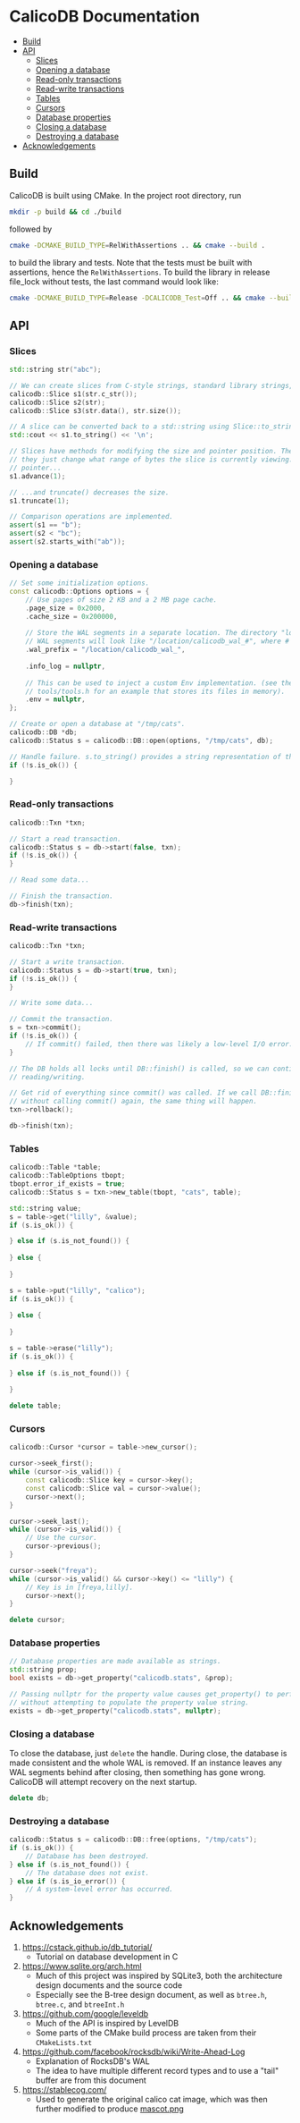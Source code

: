 # CalicoDB Documentation

+ [Build](#build)
+ [API](#api)
    + [Slices](#slices)
    + [Opening a database](#opening-a-database)
    + [Read-only transactions](#read-only-transactions)
    + [Read-write transactions](#read-write-transactions)
    + [Tables](#tables)
    + [Cursors](#cursors)
    + [Database properties](#database-properties)
    + [Closing a database](#closing-a-database)
    + [Destroying a database](#destroying-a-database)
+ [Acknowledgements](#acknowledgements)

## Build
CalicoDB is built using CMake.
In the project root directory, run
```bash
mkdir -p build && cd ./build
```

followed by
```bash
cmake -DCMAKE_BUILD_TYPE=RelWithAssertions .. && cmake --build .
```

to build the library and tests.
Note that the tests must be built with assertions, hence the `RelWithAssertions`.
To build the library in release file_lock without tests, the last command would look like:
```bash
cmake -DCMAKE_BUILD_TYPE=Release -DCALICODB_Test=Off .. && cmake --build .
```

## API

### Slices
```C++
std::string str("abc");

// We can create slices from C-style strings, standard library strings, or directly from a pointer and a length.
calicodb::Slice s1(str.c_str());
calicodb::Slice s2(str);
calicodb::Slice s3(str.data(), str.size());

// A slice can be converted back to a std::string using Slice::to_string().
std::cout << s1.to_string() << '\n';

// Slices have methods for modifying the size and pointer position. These methods do not change the underlying data, 
// they just change what range of bytes the slice is currently viewing. Slice::advance() increments the underlying 
// pointer...
s1.advance(1);

// ...and truncate() decreases the size.
s1.truncate(1);

// Comparison operations are implemented.
assert(s1 == "b");
assert(s2 < "bc");
assert(s2.starts_with("ab"));
```

### Opening a database
```C++
// Set some initialization options.
const calicodb::Options options = {
    // Use pages of size 2 KB and a 2 MB page cache.
    .page_size = 0x2000,
    .cache_size = 0x200000,
    
    // Store the WAL segments in a separate location. The directory "location" must already exist.
    // WAL segments will look like "/location/calicodb_wal_#", where # is the segment ID.
    .wal_prefix = "/location/calicodb_wal_",
    
    .info_log = nullptr,
    
    // This can be used to inject a custom Env implementation. (see the tools::FakeEnv class in
    // tools/tools.h for an example that stores its files in memory).
    .env = nullptr,
};

// Create or open a database at "/tmp/cats".
calicodb::DB *db;
calicodb::Status s = calicodb::DB::open(options, "/tmp/cats", db);

// Handle failure. s.to_string() provides a string representation of the status.
if (!s.is_ok()) {

}
```

### Read-only transactions

```C++
calicodb::Txn *txn;

// Start a read transaction.
calicodb::Status s = db->start(false, txn);
if (!s.is_ok()) {
}

// Read some data...

// Finish the transaction.
db->finish(txn);
```

### Read-write transactions

```C++
calicodb::Txn *txn;

// Start a write transaction.
calicodb::Status s = db->start(true, txn);
if (!s.is_ok()) {
}

// Write some data...

// Commit the transaction.
s = txn->commit();
if (!s.is_ok()) {
    // If commit() failed, then there was likely a low-level I/O error.
}

// The DB holds all locks until DB::finish() is called, so we can continue
// reading/writing.

// Get rid of everything since commit() was called. If we call DB::finish()
// without calling commit() again, the same thing will happen.
txn->rollback();

db->finish(txn);
```

### Tables

```C++
calicodb::Table *table;
calicodb::TableOptions tbopt;
tbopt.error_if_exists = true;
calicodb::Status s = txn->new_table(tbopt, "cats", table);

std::string value;
s = table->get("lilly", &value);
if (s.is_ok()) {

} else if (s.is_not_found()) {
    
} else {
    
}

s = table->put("lilly", "calico");
if (s.is_ok()) {
    
} else {
    
}

s = table->erase("lilly");
if (s.is_ok()) {
    
} else if (s.is_not_found()) {
    
}

delete table;
```

### Cursors

```C++
calicodb::Cursor *cursor = table->new_cursor();

cursor->seek_first();
while (cursor->is_valid()) {
    const calicodb::Slice key = cursor->key();
    const calicodb::Slice val = cursor->value();
    cursor->next();
}

cursor->seek_last();
while (cursor->is_valid()) {
    // Use the cursor.
    cursor->previous();
}

cursor->seek("freya");
while (cursor->is_valid() && cursor->key() <= "lilly") {
    // Key is in [freya,lilly].
    cursor->next();
}

delete cursor;
```

### Database properties

```C++
// Database properties are made available as strings.
std::string prop;
bool exists = db->get_property("calicodb.stats", &prop);

// Passing nullptr for the property value causes get_property() to perform a simple existence check, 
// without attempting to populate the property value string.
exists = db->get_property("calicodb.stats", nullptr);
```

### Closing a database
To close the database, just `delete` the handle.
During close, the database is made consistent and the whole WAL is removed.
If an instance leaves any WAL segments behind after closing, then something has gone wrong.
CalicoDB will attempt recovery on the next startup.

```C++
delete db;
```

### Destroying a database

```C++
calicodb::Status s = calicodb::DB::free(options, "/tmp/cats");
if (s.is_ok()) {
    // Database has been destroyed.
} else if (s.is_not_found()) {
    // The database does not exist.
} else if (s.is_io_error()) {
    // A system-level error has occurred.
}
```

## Acknowledgements
1. https://cstack.github.io/db_tutorial/
    + Tutorial on database development in C
2. https://www.sqlite.org/arch.html
    + Much of this project was inspired by SQLite3, both the architecture design documents and the source code
    + Especially see the B-tree design document, as well as `btree.h`, `btree.c`, and `btreeInt.h`
3. https://github.com/google/leveldb
    + Much of the API is inspired by LevelDB
    + Some parts of the CMake build process are taken from their `CMakeLists.txt`
4. https://github.com/facebook/rocksdb/wiki/Write-Ahead-Log
    + Explanation of RocksDB's WAL
    + The idea to have multiple different record types and to use a "tail" buffer are from this document
5. https://stablecog.com/
    + Used to generate the original calico cat image, which was then further modified to produce [mascot.png](mascot.png)